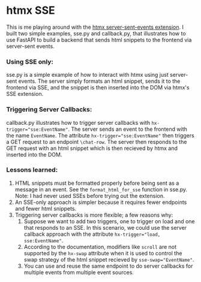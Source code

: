 # htmx SSE
This is me playing around with the [htmx server-sent-events extension](https://v1.htmx.org/extensions/server-sent-events/). I built two simple examples, sse.py and callback.py, that illustrates how to use FastAPI to build a backend that sends html snippets to the frontend via server-sent events.

### Using SSE only:
sse.py is a simple example of how to interact with htmx using just server-sent events. The server simply formats an html snippet, sends it to the frontend via SSE, and the snippet is then inserted into the DOM via htmx's SSE extension.

### Triggering Server Callbacks:
callback.py illustrates how to trigger server callbacks with `hx-trigger="sse:EventName"`. 
The server sends an event to the frontend with the name `EventName`. 
The attribute `hx-trigger="sse:EventName"` then triggers a GET request to an endpoint `\chat-row`. The server then responds to the GET request with an html snippet which is then recieved by htmx and inserted into the DOM. 

### Lessons learned:
1. HTML snippets must be formatted properly before being sent as a message in an event. See the `format_html_for_sse` function in sse.py. Note: I had never used SSEs before trying out the extension.
2. An SSE-only approach is simpler because it requires fewer endpoints and fewer html snippets.
3. Triggering server callbacks is more flexible; a few reasons why:
    1. Suppose we want to add two triggers, one to trigger on load and one that responds to an SSE. In this scenario, we could use the server callback approach with the attribute `hx-trigger="load, sse:EventName"`.
    2. According to the documentation, modifiers like `scroll` are not supported by the `hx-swap` attribute when it is used to control the swap strategy of the html snippet recieved by `sse-swap="EventName"`.
    3. You can use and reuse the same endpoint to do server callbacks for multiple events from multiple event sources.
